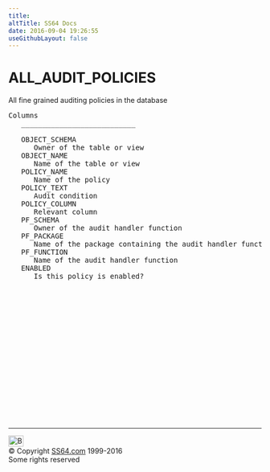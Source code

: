```yaml
---
title:
altTitle: SS64 Docs
date: 2016-09-04 19:26:55
useGithubLayout: false
---
```

<!-- #BeginLibraryItem "/Library/head_orad.lbi" --><!-- #EndLibraryItem --><h1>ALL_AUDIT_POLICIES </h1><p> All fine grained auditing policies in the database </p> 
 
<pre>Columns
   ___________________________
 
   OBJECT_SCHEMA
      Owner of the table or view
   OBJECT_NAME
      Name of the table or view
   POLICY_NAME
      Name of the policy
   POLICY_TEXT
      Audit condition
   POLICY_COLUMN
      Relevant column
   PF_SCHEMA
      Owner of the audit handler function
   PF_PACKAGE
      Name of the package containing the audit handler function
   PF_FUNCTION
      Name of the audit handler function
   ENABLED
      Is this policy is enabled?

</pre><!-- #BeginLibraryItem "/Library/foot_orad.lbi" --><p>
<!-- oracle-footer -->
<ins class="adsbygoogle" style="display:inline-block;width:300px;height:250px" data-ad-client="ca-pub-6140977852749469" data-ad-slot="4275490898"></ins>
<script>
(adsbygoogle = window.adsbygoogle || []).push({});
</script></p>
<hr>
<div id="bl" class="footer"><a href="ALL_AUDIT_POLICIES.html#"><img src="../images/top.png" width="30" height="22" alt="Back to the Top"></a></div>
<div id="br" class="footer, tagline">© Copyright <a href="../index.html">SS64.com</a> 1999-2016<br>
Some rights reserved</div>
<!-- #EndLibraryItem -->

